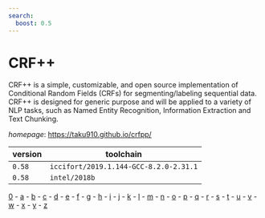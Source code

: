 ```yaml
---
search:
  boost: 0.5
---
```

# CRF++

CRF++ is a simple, customizable, and open source implementation of  Conditional Random Fields (CRFs) for segmenting/labeling sequential data. CRF++ is  designed for generic purpose and will be applied to a variety of NLP tasks, such as  Named Entity Recognition, Information Extraction and Text Chunking.

*homepage*: <https://taku910.github.io/crfpp/>

version | toolchain
--------|----------
``0.58`` | ``iccifort/2019.1.144-GCC-8.2.0-2.31.1``
``0.58`` | ``intel/2018b``

[0](../0/index.md) - [a](../a/index.md) - [b](../b/index.md) - [c](../c/index.md) - [d](../d/index.md) - [e](../e/index.md) - [f](../f/index.md) - [g](../g/index.md) - [h](../h/index.md) - [i](../i/index.md) - [j](../j/index.md) - [k](../k/index.md) - [l](../l/index.md) - [m](../m/index.md) - [n](../n/index.md) - [o](../o/index.md) - [p](../p/index.md) - [q](../q/index.md) - [r](../r/index.md) - [s](../s/index.md) - [t](../t/index.md) - [u](../u/index.md) - [v](../v/index.md) - [w](../w/index.md) - [x](../x/index.md) - [y](../y/index.md) - [z](../z/index.md)


